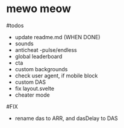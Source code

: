 # mewo meow

#todos
- update readme.md (WHEN DONE)
- sounds
- anticheat
-pulse/endless
- global leaderboard
- cta
- custom backgrounds
- check user agent, if mobile block
- custom DAS
- fix layout.svelte
- cheater mode

#FIX

- rename das to ARR, and dasDelay to DAS
